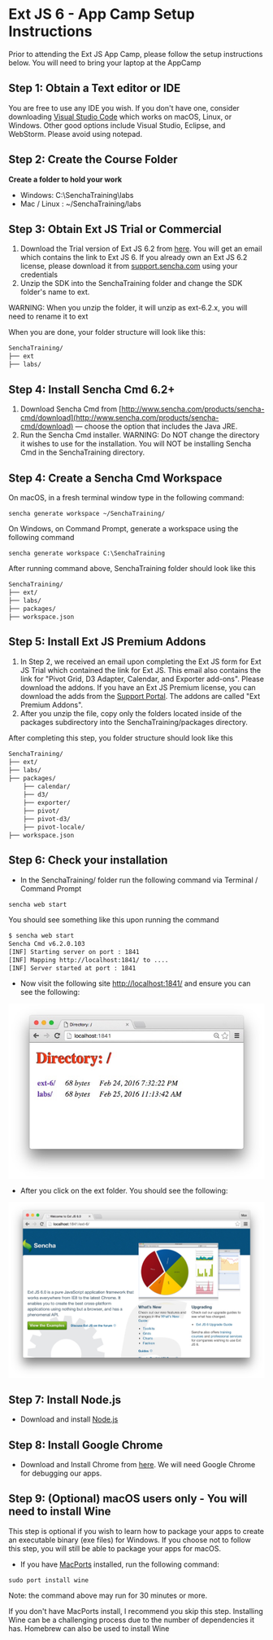 # Ext JS 6 - App Camp Setup Instructions

Prior to attending the Ext JS App Camp, please follow the setup instructions below. You will need to bring your laptop at the AppCamp

## Step 1: Obtain a Text editor or IDE

You are free to use any IDE you wish. If you don't have one, consider downloading [Visual Studio Code](http://code.visualstudio.com/) which works on macOS, Linux, or Windows. Other good options include Visual Studio, Eclipse, and WebStorm. Please avoid using notepad. 

## Step 2: Create the Course Folder

**Create a folder to hold your work**

* Windows: C:\SenchaTraining\labs
* Mac / Linux : ~/SenchaTraining/labs


## Step 3: Obtain Ext JS Trial or Commercial

1. Download the Trial version of Ext JS 6.2 from [here](https://www.sencha.com/products/extjs/evaluate/). You will get an email which contains the link to Ext JS 6. If you already own an Ext JS 6.2 license, please download it from [support.sencha.com](support.sencha.com) using your credentials 
2. Unzip the SDK into the SenchaTraining folder and change the SDK folder's name to ext. 

WARNING: When you unzip the folder, it will unzip as ext-6.2.x, you will need to rename it to ext

When you are done, your folder structure will look like this:

```
SenchaTraining/
├── ext 
├── labs/
```

## Step 4: Install Sencha Cmd 6.2+

1. Download Sencha Cmd from [http://www.sencha.com/products/sencha-cmd/download](http://www.sencha.com/products/sencha-cmd/download) — choose the option that includes the Java JRE.
2. Run the Sencha Cmd installer. WARNING: Do NOT change the directory it wishes to use for the installation. You will NOT be installing Sencha Cmd in the SenchaTraining directory. 


## Step 4: Create a Sencha Cmd Workspace

On macOS, in a fresh terminal window type in the following command:
```
sencha generate workspace ~/SenchaTraining/
```

On Windows, on Command Prompt, generate a workspace using the following command
```
sencha generate workspace C:\SenchaTraining
```

After running command above, SenchaTraining folder should look like this
```
SenchaTraining/
├── ext/
├── labs/
├── packages/
├── workspace.json

```


## Step 5: Install Ext JS Premium Addons

1. In Step 2, we received an email upon completing the Ext JS form for Ext JS Trial which contained the link for Ext JS. This email also contains the link for "Pivot Grid, D3 Adapter, Calendar, and Exporter add-ons". Please download the addons. If you have an Ext JS Premium license, you can download the adds from the [Support Portal](). The addons are called "Ext Premium Addons".
2. After you unzip the file, copy only the folders located inside of the packages subdirectory into the SenchaTraining/packages directory.

After completing this step, you folder structure should look like this

```
SenchaTraining/
├── ext/
├── labs/
├── packages/
    ├── calendar/
    ├── d3/
    ├── exporter/
    ├── pivot/
    ├── pivot-d3/
    ├── pivot-locale/
├── workspace.json

```
## Step 6: Check your installation

* In the SenchaTraining/ folder run the following command via Terminal / Command Prompt
```
sencha web start
```

You should see something like this upon running the command
```
$ sencha web start
Sencha Cmd v6.2.0.103
[INF] Starting server on port : 1841
[INF] Mapping http://localhost:1841/ to ....
[INF] Server started at port : 1841

```

* Now visit the following site [http://localhost:1841/](http://localhost:1841) and ensure you can see the following:
<img src="browser_correct_setup.jpg" align="center" />

* After you click on the ext folder. You should see the following:

 <img src="welcome.jpg" align="center" />

## Step 7: Install Node.js

* Download and install [Node.js](nodejs.org)

## Step 8: Install Google Chrome

* Download and Install Chrome from [here](https://www.google.com/intl/en/chrome/). We will need Google Chrome for debugging our apps.

## Step 9: (Optional) macOS users only - You will need to install Wine

This step is optional if you wish to learn how to package your apps to create an executable binary (exe files) for Windows. If you choose not to follow this step, you will still be able to package your apps for macOS.

* If you have [MacPorts](macports.org) installed, run the following command:
```
sudo port install wine
```
Note: the command above may run for 30 minutes or more. 

If you don't have MacPorts install, I recommend you skip this step. Installing Wine can be a challenging process due to the number of dependencies it has. Homebrew can also be used to install Wine

